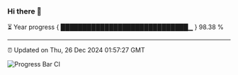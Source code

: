 ### Hi there 👋

⏳ Year progress { █████████████████████████████▁ } 98.38 %

---

⏰ Updated on Thu, 26 Dec 2024 01:57:27 GMT

![Progress Bar CI](https://github.com/IshwaranRudhara/GIT-ACTION/workflows/Progress%20Bar%20CI/badge.svg)
